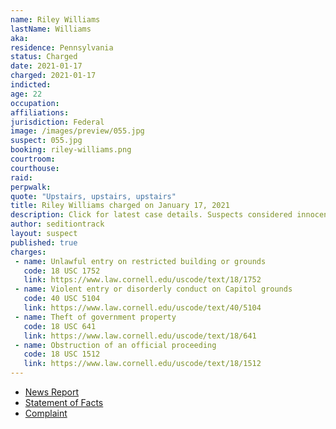 ```yaml
---
name: Riley Williams
lastName: Williams
aka:
residence: Pennsylvania
status: Charged
date: 2021-01-17
charged: 2021-01-17
indicted:
age: 22
occupation:
affiliations:
jurisdiction: Federal
image: /images/preview/055.jpg
suspect: 055.jpg
booking: riley-williams.png
courtroom:
courthouse:
raid:
perpwalk:
quote: "Upstairs, upstairs, upstairs"
title: Riley Williams charged on January 17, 2021
description: Click for latest case details. Suspects considered innocent until proven guilty.
author: seditiontrack
layout: suspect
published: true
charges:
 - name: Unlawful entry on restricted building or grounds
   code: 18 USC 1752
   link: https://www.law.cornell.edu/uscode/text/18/1752
 - name: Violent entry or disorderly conduct on Capitol grounds
   code: 40 USC 5104
   link: https://www.law.cornell.edu/uscode/text/40/5104
 - name: Theft of government property
   code: 18 USC 641
   link: https://www.law.cornell.edu/uscode/text/18/641
 - name: Obstruction of an official proceeding
   code: 18 USC 1512
   link: https://www.law.cornell.edu/uscode/text/18/1512
---
```

- [News Report](https://www.npr.org/sections/insurrection-at-the-capitol/2021/01/18/957979421/fbi-seeking-woman-who-may-have-stolen-speaker-pelosis-laptop)
- [Statement of Facts](https://www.courtlistener.com/recap/gov.uscourts.dcd.226160/gov.uscourts.dcd.226160.1.1.pdf)
- [Complaint](https://www.justice.gov/opa/page/file/1357056/download)
